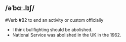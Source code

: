 ## /əˈbɑː.lɪʃ/  
#Verb
#B2
to end an activity or custom officially

- I think bullfighting should be abolished.
- National Service was abolished in the UK in the 1962.